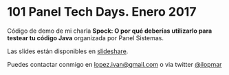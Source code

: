 # 101 Panel Tech Days. Enero 2017

Código de demo de mi charla **Spock: O por qué deberías utilizarlo para testear tu código Java** organizada por Panel Sistemas.

Las slides están disponibles en [slideshare](http://www.slideshare.net/ilopmar/101-panel-tech-days-spock-o-por-qu-deberas-utilizarlo-para-testear-tu-cdigo-java).

Puedes contactar conmigo en lopez.ivan@gmail.com o via twitter [@ilopmar](https://twitter.com/ilopmar)
